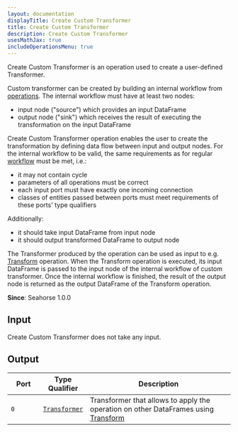 ```yaml
---
layout: documentation
displayTitle: Create Custom Transformer
title: Create Custom Transformer
description: Create Custom Transformer
usesMathJax: true
includeOperationsMenu: true
---
```


Create Custom Transformer is an operation used to create a user-defined Transformer.

Custom transformer can be created by building an internal workflow from
[operations](../operations.html). The internal workflow must have at least two nodes:

* input node ("source") which provides an input DataFrame
* output node ("sink") which receives the result of executing the transformation on the input
DataFrame

Create Custom Transformer operation enables the user to create the transformation by defining
data flow between input and output nodes. For the internal workflow to be valid, the same
requirements as for regular [workflow](../deeplang.html#workflows) must be met, i.e.:

* it may not contain cycle
* parameters of all operations must be correct
* each input port must have exactly one incoming connection
* classes of entities passed between ports must meet requirements of these ports' type qualifiers

Additionally:

* it should take input DataFrame from input node
* it should output transformed DataFrame to output node

The Transformer produced by the operation can be used as input to e.g. [Transform](transform.html)
operation. When the Transform operation is executed, its input DataFrame is passed to the input node
of the internal workflow of custom transformer. Once the internal workflow is finished, the result
of the output node is returned as the output DataFrame of the Transform operation.

**Since**: Seahorse 1.0.0

## Input

Create Custom Transformer does not take any input.

## Output

<table>
<thead>
<tr>
<th style="width:15%">Port</th>
<th style="width:15%">Type Qualifier</th>
<th style="width:70%">Description</th>
</tr>
</thead>
<tbody>
<tr><td><code>0</code></td><td>
<code><a href="../classes/transformer.html">Transformer</a></code></td>
<td>Transformer that allows to apply the operation on other DataFrames using <a href="transform.html">Transform</a></td>
</tr>
</tbody>
</table>
